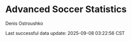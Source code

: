 # Advanced Soccer Statistics
Denis Ostroushko

<!-- gfm -->

Last successful data update: 2025-09-08 03:22:56 CST
